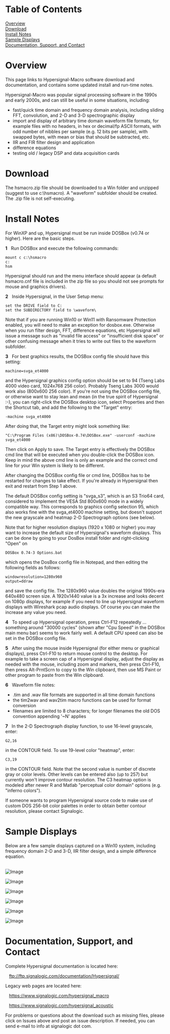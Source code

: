 # Table of Contents

[Overview](#Overview)<br/>
[Download](#Download)<br/>
[Install Notes](#InstallNotes)<br/>
[Sample Displays](#SampleDisplays)<br/>
[Documentation, Support, and Contact](#DocumentationSupport)<br/>

<a name="Overview"></a>
# Overview

This page links to Hypersignal-Macro software download and documentation, and contains some updated install and run-time notes.

Hypersignal-Macro was popular signal processing software in the 1990s and early 2000s, and can still be useful in some situations, including:

* fast/quick time domain and frequency domain analysis, including sliding FFT, convolution, and 2-D and 3-D spectrographic display
* import and display of arbitrary time domain waveform file formats, for example files with no headers, in hex or decimal/fp ASCII formats, with odd number of nibbles per sample (e.g. 12 bits per sample), with swapped bytes, with mean or bias that should be subtracted, etc.
* IIR and FIR filter design and application
* difference equations
* testing old / legacy DSP and data acquisition cards

<a name="Download"></a>
# Download

The hsmacro.zip file should be downloaded to a Win folder and unzipped (suggest to use c:\hsmacro).  A "waveform" subfolder should be created.  The .zip file is not self-executing.

<a name="InstallNotes"></a>
# Install Notes

For WinXP and up, Hypersignal must be run inside DOSBox (v0.74 or higher).  Here are the basic steps.

<b>1</b> &nbsp; Run DOSBox and execute the following commands:

    mount c c:\hsmacro
    c:
    hsm

Hypersignal should run and the menu interface should appear (a default hsmacro.cnf file is included in the zip file so you should not see prompts for mouse and graphics drivers).

<b>2</b> &nbsp; Inside Hypersignal, in the User Setup menu:

    set the DRIVE field to C:
    set the SUBDIRECTORY field to \waveform\

Note that if you are running Win10 or Win11 with Ransomware Protection enabled, you will need to make an exception for dosbox.exe. Otherwise when you run filter design, FFT, difference equations, etc Hypersignal will issue a message such as "invalid file access" or "insufficient disk space" or other confusing message when it tries to write out files to the waveform subfolder.

<b>3</b> &nbsp; For best graphics results, the DOSBox config file should have this setting:

    machine=svga_et4000

and the Hypersignal graphics config option should be set to 94 (Tseng Labs 4000 video card, 1024x768 256 color). Probably Tseng Labs 3000 would work also (800x600 256 color).  If you're not using the DOSBox config file, or otherwise want to stay lean and mean (in the true spirit of Hypersignal :-), you can right-click the DOSBox desktop icon, select Properties and then the Shortcut tab, and add the following to the "Target" entry:

    -machine svga_et4000

After doing that, the Target entry might look something like:

    "C:\Program Files (x86)\DOSBox-0.74\DOSBox.exe" -userconf -machine svga_et4000

Then click on Apply to save.  The Target entry is effectively the DOSBox cmd line that will be executed when you double-click the DOSBox icon.  Keep in mind the above cmd line is only an example and the correct cmd line for your Win system is likely to be different.

After changing the DOSBox config file or cmd line, DOSBox has to be restarted for changes to take effect. If you're already in Hypersignal then exit and restart from Step 1 above.

The default DOSBox config setting is "svga_s3", which is an S3 Trio64 card, considered to implement the VESA Std 800x600 mode in a widely compatible way.  This corresponds to graphics config selection 95, which also works fine with the svga_et4000 machine setting, but doesn't support the new grayscale and heatmap 2-D Spectrograph options (see below).

Note that for higher resolution displays (1920 x 1080 or higher) you may want to increase the default size of Hypersignal's waveform displays. This can be done by going to your DosBox install folder and right-clicking "Open" on

    DOSBox 0.74-3 Options.bat

which opens the DosBox config file in Notepad, and then editing the following fields as follows:

    windowresolution=1280x960
    output=ddraw

and save the config file. The 1280x960 value doubles the original 1990s-era 640x480 screen size. A 1920x1440 value is a 3x increase and looks decent on 1080p displays, for example if you need to line up Hypersignal waveform displays with Wireshark pcap audio displays. Of course you can make the increase any value you need.

<b>4</b> &nbsp; To speed up Hypersignal operation, press Ctrl-F12 repeatedly ... something around "30000 cycles" (shown after "Cpu Speed" in the DOSBox main menu bar) seems to work fairly well.  A default CPU speed can also be set in the DOSBox config file.

<b>5</b> &nbsp; After using the mouse inside Hypersignal (for either menu or graphical displays), press Ctrl-F10 to return mouse control to the desktop.  For example to take a screen cap of a Hypersignal display, adjust the display as needed with the mouse, including zoom and markers, then press Ctrl-F10, then press Alt-PrntScrn to copy to the Win clipboard, then use MS Paint or other program to paste from the Win clipboard.

<b>6</b> &nbsp; Waveform file notes:

* .tim and .wav file formats are supported in all time domain functions
* the tim2wav and wav2tim macro functions can be used for format conversion
* filenames are limited to 8 characters; for longer filenames the old DOS convention appending '~N' applies

<b>7</b> &nbsp; In the 2-D Spectrograph display function, to use 16-level grayscale, enter:

    G2,16

in the CONTOUR field.  To use 19-level color "heatmap", enter:

    C3,19
  
in the CONTOUR field.  Note that the second value is number of discrete gray or color levels.  Other levels can be entered also (up to 257) but currently won't improve contour resolution.  The C3 heatmap option is modeled after newer R and Matlab "perceptual color domain" options (e.g. "inferno colors").

If someone wants to program Hypersignal source code to make use of custom DOS 256-bit color palettes in order to obtain better contour resolution, please contact Signalogic.

<a name="SampleDisplays"></a>
# Sample Displays

Below are a few sample displays captured on a Win10 system, including frequency domain 2-D and 3-D, IIR filter design, and a simple difference equation.
<br/>
&nbsp;
<br/>

![Image](https://github.com/signalogic/Hypersignal/blob/master/images/dtmf_tones_2d_spectrograph.png?raw=true "DTMF tones, 2-D Spectrograph display")

![Image](https://github.com/signalogic/Hypersignal/blob/master/images/speech_2d_spectrograph.png?raw=true "Before and after AMR-WB encoded speech, 2-D Spectrograph display")

![Image](https://github.com/signalogic/Hypersignal/blob/master/images/speech_3d_spectrograph.png?raw=true "Before and after AMR-WB encoded speech, 3-D Spectrogram display")

![Image](https://github.com/signalogic/Hypersignal/blob/master/images/wavelet_2d_spectrograph.png?raw=true "Wavelet display in 2-D Spectrograph format")

![Image](https://github.com/signalogic/Hypersignal/blob/master/images/iir_filter_design.png?raw=true "IIR elliptic filter design")

![Image](https://github.com/signalogic/Hypersignal/blob/master/images/hanning_window_difference_equation.png?raw=true "Hanning window difference equation")

<a name="DocumentationSupport"></a>
# Documentation, Support, and Contact

Complete Hypersignal documentation is located here:

&nbsp;&nbsp;&nbsp;ftp://ftp.signalogic.com/documentation/Hypersignal/

Legacy web pages are located here:

&nbsp;&nbsp;&nbsp;https://www.signalogic.com/hypersignal_macro

&nbsp;&nbsp;&nbsp;https://www.signalogic.com/hypersignal_acoustic

For problems or questions about the download such as missing files, please click on Issues above and post an issue description.  If needed, you can send e-mail to info at signalogic dot com.
